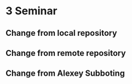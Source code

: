 # 3 Seminar

## Change from local repository

## Change from remote repository

## Change from Alexey Subboting
